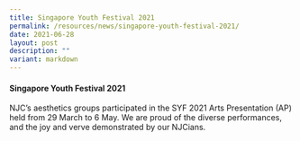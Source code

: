 ```yaml
---
title: Singapore Youth Festival 2021
permalink: /resources/news/singapore-youth-festival-2021/
date: 2021-06-28
layout: post
description: ""
variant: markdown
---
```

#### Singapore Youth Festival 2021

NJC’s aesthetics groups participated in the SYF 2021 Arts Presentation (AP) held from 29 March to 6 May. We are proud of the diverse performances, and the joy and verve demonstrated by our NJCians.  